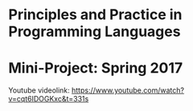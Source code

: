 # Principles and Practice in Programming Languages

# Mini-Project: Spring 2017

Youtube videolink: https://www.youtube.com/watch?v=cqt6IDOGKxc&t=331s
